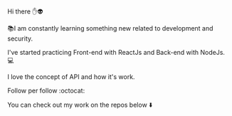 
Hi there :hand::alien:

:books:I am constantly learning something new related to development and security.

I've started practicing Front-end with ReactJs and Back-end with NodeJs. :computer:

I love the concept of API and how it's work.

Follow per follow :octocat:

You can check out my work on the repos below :arrow_down:

